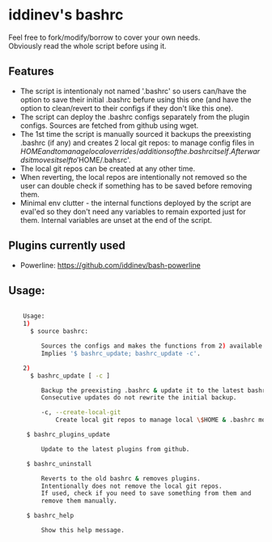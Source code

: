 # iddinev's bashrc

Feel free to fork/modify/borrow to cover your own needs.  
Obviously read the whole script before using it.

## Features
- The script is intentionaly not named '.bashrc' so users can/have the option to save their initial .bashrc
  befure using this one (and have the option to clean/revert to their configs if they don't like this one).
- The script can deploy the .bashrc configs separately from the plugin configs. Sources are fetched
  from github using wget.
- The 1st time the script is manually sourced it backups the preexisting .bashrc (if any) and
  creates 2 local git repos: to manage config files in $HOME and to manage
  local overrides/additions of the .bashrc itself. Afterwards it moves itself to '$HOME/.bahsrc'.
- The local git repos can be created at any other time.
- When reverting, the local repos are intentionally not removed
  so the user can double check if something has to be saved before removing them.
- Minimal env clutter - the internal functions deployed by the script are eval'ed
  so they don't need any variables to remain exported just for them. Internal variables are
  unset at the end of the script.
  
## Plugins currently used
- Powerline:
  https://github.com/iddinev/bash-powerline  

## Usage:
```bash

    Usage:
    1)
      $ source bashrc:

         Sources the configs and makes the functions from 2) available.
         Implies '$ bashrc_update; bashrc_update -c'.

    2)
      $ bashrc_update [ -c ]

         Backup the preexisting .bashrc & update it to the latest bashrc from github.
         Consecutive updates do not rewrite the initial backup.

         -c, --create-local-git
             Create local git repos to manage local \$HOME & .bashrc modifications.

     $ bashrc_plugins_update

         Update to the latest plugins from github.

     $ bashrc_uninstall

         Reverts to the old bashrc & removes plugins.
         Intentionally does not remove the local git repos.
         If used, check if you need to save something from them and
         remove them manually.

     $ bashrc_help

         Show this help message.

```

